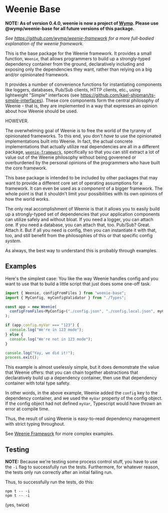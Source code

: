 # Weenie Base

**NOTE: As of version 0.4.0, weenie is now a project of [Wymp](https://github.com/wymp). Please use
@wymp/weenie-base for all future versions of this package.**

_See https://github.com/wymp/weenie-framework for a more full-bodied explanation of the
weenie framework._

This is the base package for the Weenie framework. It provides a small function, `Weenie`, that
allows programmers to build up a strongly-typed dependency container from the ground, declaratively
including and exposing only the dependencies they want, rather than relying on a big and/or
opinionated framework.

It provides a number of convenience functions for instantiating components like loggers, databases,
Pub/Sub clients, HTTP clients, etc., using lightweight "Simple" interfaces (see
https://github.com/kael-shipman/ts-simple-interfaces). These core components form the central
philosophy of Weenie - that is, they are implemented in a way that expresses an opinion about
how Weenie should be used.

HOWEVER.

The overwhelming goal of Weenie is to free the world of the tyranny of opinionated frameworks. To
this end, you don't _have_ to use the opinionated implementations built into Weenie. In fact,
the actual concrete implementations that actually utilize real dependencies are all in a different
package, [`weenie-framework`](https://github.com/wymp/weenie-framework), specifically so
that you can still extract a lot of value out of the Weenie philosophy without being goverened
or overburdened by the personal opinions of the programmers who have built the core framework.

This base package is intended to be included by other packages that may want to provide a different
core set of operating assumptions for a framework. It can even be used as a _component_ of a bigger
framework. The whole point is that it shouldn't limit your possibilities with its own opinions of
how the world works.

The only real accomplishment of Weenie is that it allows you to easily build up a strongly-typed
set of dependencies that your application components can utilize safely and without bloat. If you
need a logger, you can attach one. If you need a database, you can attach that, too. Pub/Sub?
Great. Attach it. But if all you need is config, then you can instantiate it with that, too, and
still benefit from the philosophies of this or that specific config _system._

As always, the best way to understand this is probably through examples.

## Examples

Here's the simplest case: You like the way Weenie handles config and you want to use that to
build a little script that just does some one-off task.

```ts
import { Weenie, configFromFiles } from "weenie-base";
import { MyConfig, myConfigValidator } from "./Types";

const app = new Weenie(
  configFromFiles<MyConfig>("./config.json", "./config.local.json", myConfigValidator)()
);

if (app.config.myVar === "123") {
  console.log("We're in 123 mode");
} else {
  console.log("We're not in 123 mode");
}

console.log("Yay, we did it!");
process.exit();
```

This example is almost uselessly simple, but it does demonstrate the value that Weenie offers: that
you can chain together abstractions that declaratively build up a dependency container, then use
that dependency container with total type safety.

In other words, in the above example, Weenie added the `config` key to the dependency container,
and we used the `myVar` property of the config object. If the config object had not defined
`myVar`, Typescript would have thrown an error at compile time.

Thus, the result of using Weenie is easy-to-read dependency management with strict typing
throughout.

See [Weenie Framework](https://github.com/wymp/weenie-framework) for more complex examples.

## Testing

**NOTE:** Because we're testing some process control stuff, you have to use the `-i` flag to
successfully run the tests. Furthermore, for whatever reason, the tests only run correctly after
an initial failing run.

Thus, to successfully run the tests, do this:

```
npm t -- -i
npm t -- -i
```

(yes, twice)
